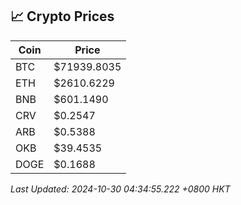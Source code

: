 ## 📈 Crypto Prices

| Coin | Price |
| ---- | ----- |
| BTC | $71939.8035 |
| ETH | $2610.6229 |
| BNB | $601.1490 |
| CRV | $0.2547 |
| ARB | $0.5388 |
| OKB | $39.4535 |
| DOGE | $0.1688 |

_Last Updated: 2024-10-30 04:34:55.222 +0800 HKT_
